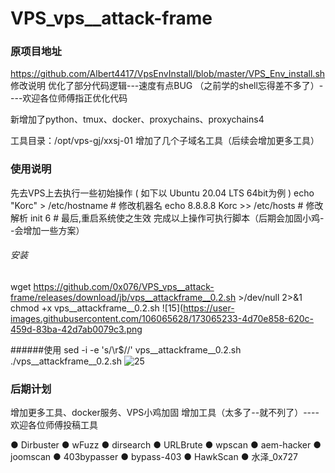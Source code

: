 # VPS_vps__attack-frame

###   原项目地址
https://github.com/Albert4417/VpsEnvInstall/blob/master/VPS_Env_install.sh
修改说明
优化了部分代码逻辑---速度有点BUG
（之前学的shell忘得差不多了）----欢迎各位师傅指正优化代码

新增加了python、tmux、docker、proxychains、proxychains4

工具目录：/opt/vps-gj/xxsj-01
增加了几个子域名工具（后续会增加更多工具）

###  使用说明  
先去VPS上去执行一些初始操作 ( 如下以 Ubuntu 20.04 LTS 64bit为例 )
echo "Korc" > /etc/hostname           # 修改机器名 
echo 8.8.8.8 Korc >> /etc/hosts       # 修改解析
 init 6                                # 最后,重启系统使之生效
完成以上操作可执行脚本（后期会加固小鸡--会增加一些方案）

###### 安装
wget https://github.com/0x076/VPS_vps__attack-frame/releases/download/jb/vps__attackframe__0.2.sh >/dev/null 2>&1
chmod +x vps__attackframe__0.2.sh
![15](https://user-images.githubusercontent.com/106065628/173065233-4d70e858-620c-459d-83ba-42d7ab0079c3.png


######使用
sed -i -e 's/\r$//' vps__attackframe__0.2.sh
./vps__attackframe__0.2.sh 
![25](https://user-images.githubusercontent.com/106065628/173065265-295ee397-f28a-4504-9232-a34912b2f82d.png)


###   后期计划

增加更多工具、docker服务、VPS小鸡加固
增加工具（太多了--就不列了）----欢迎各位师傅投稿工具

● Dirbuster
● wFuzz
● dirsearch
● URLBrute
● wpscan
● aem-hacker
● joomscan
● 403bypasser 
● bypass-403
● HawkScan
● 水泽_0x727

